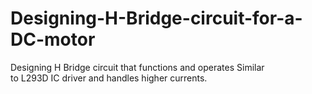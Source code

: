 # Designing-H-Bridge-circuit-for-a-DC-motor
Designing H Bridge circuit that functions and operates Similar  to L293D IC driver and handles higher currents.

